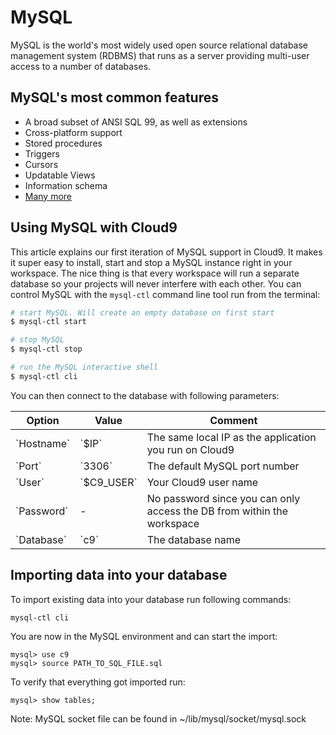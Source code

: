 # MySQL

MySQL is the world's most widely used open source relational database management system (RDBMS) that runs as a server providing multi-user access to a number of databases.

## MySQL's most common features
* A broad subset of ANSI SQL 99, as well as extensions<br/>
* Cross-platform support<br/>
* Stored procedures<br/>
* Triggers<br/>
* Cursors<br/>
* Updatable Views<br/>
* Information schema<br/>
* [Many more](http://en.wikipedia.org/wiki/MySQL)<br/>

## Using MySQL with Cloud9
This article explains our first iteration of MySQL support in Cloud9. It makes it super easy to install, start and stop a MySQL instance right in your workspace. The nice thing is that every workspace will run a separate database so your projects will never interfere with each other. You can control MySQL with the `mysql-ctl` command line tool run from the terminal:

```bash
# start MySQL. Will create an empty database on first start
$ mysql-ctl start

# stop MySQL
$ mysql-ctl stop

# run the MySQL interactive shell
$ mysql-ctl cli
```

You can then connect to the database with following parameters:
<div markdown="1">
<table class="table table-striped table-bordered">
    <thead>
        <tr>
            <th>Option</td>
            <th>Value</td>
            <th>Comment</td>
        </tr>
    </thead>
    <tbody>
        <tr>
            <td>`Hostname`</td>
            <td>`$IP`</td>
            <td>The same local IP as the application you run on Cloud9</td>
        </tr>
        <tr>
            <td>`Port`</td>
            <td>`3306`</td>
            <td>The default MySQL port number</td>
        </tr>
        <tr>
            <td>`User`</td>
            <td>`$C9_USER`</td>
            <td>Your Cloud9 user name</td>
        </tr>
        <tr>
            <td>`Password`</td>
            <td>-</td>
            <td>No password since you can only access the DB from within the workspace</td>
        </tr>
        <tr>
            <td>`Database`</td>
            <td>`c9`</td>
            <td>The database name</td>
        </tr>
    </tbody>
</table>
</div>

## Importing data into your database

To import existing data into your database run following commands:

    mysql-ctl cli

You are now in the MySQL environment and can start the import:

    mysql> use c9
    mysql> source PATH_TO_SQL_FILE.sql

To verify that everything got imported run:

    mysql> show tables;

Note:
MySQL socket file can be found in ~/lib/mysql/socket/mysql.sock

<!--

Using PHPMyAdmin

PHPMyAdmin comes preinstalled on Cloud9 workspaces. You can run it in a similar fashion to how you would run it locally.

First, set up a new site entry in the Apache configuration:

````bash
ln -s /etc/phpmyadmin/apache.conf /etc/apache2/sites-enabled/phpmyadmin.conf
````

-->
